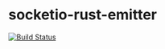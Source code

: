 # socketio-rust-emitter
[![Build Status](https://travis-ci.org/epli2/socketio-rust-emitter.svg?branch=master)](https://travis-ci.org/epli2/socketio-rust-emitter)